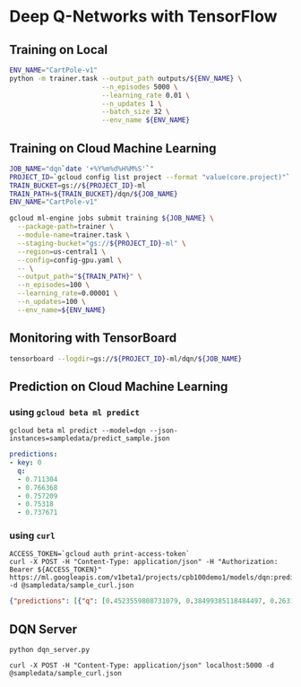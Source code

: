 # Deep Q-Networks with TensorFlow

## Training on Local

```sh
ENV_NAME="CartPole-v1"
python -m trainer.task --output_path outputs/${ENV_NAME} \
                       --n_episodes 5000 \
                       --learning_rate 0.01 \
                       --n_updates 1 \
                       --batch_size 32 \
                       --env_name ${ENV_NAME}
```

## Training on Cloud Machine Learning

```sh
JOB_NAME="dqn`date '+%Y%m%d%H%M%S'`"
PROJECT_ID=`gcloud config list project --format "value(core.project)"`
TRAIN_BUCKET=gs://${PROJECT_ID}-ml
TRAIN_PATH=${TRAIN_BUCKET}/dqn/${JOB_NAME}
ENV_NAME="CartPole-v1"

gcloud ml-engine jobs submit training ${JOB_NAME} \
  --package-path=trainer \
  --module-name=trainer.task \
  --staging-bucket="gs://${PROJECT_ID}-ml" \
  --region=us-central1 \
  --config=config-gpu.yaml \
  -- \
  --output_path="${TRAIN_PATH}" \
  --n_episodes=100 \
  --learning_rate=0.00001 \
  --n_updates=100 \
  --env_name=${ENV_NAME}
```

## Monitoring with TensorBoard

```sh
tensorboard --logdir=gs://${PROJECT_ID}-ml/dqn/${JOB_NAME}
```

## Prediction on Cloud Machine Learning

### using `gcloud beta ml predict`

```
gcloud beta ml predict --model=dqn --json-instances=sampledata/predict_sample.json
```

```yaml
predictions:
- key: 0
  q:
  - 0.711304
  - 0.766368
  - 0.757209
  - 0.75318
  - 0.737671
```

### using `curl`

```
ACCESS_TOKEN=`gcloud auth print-access-token`
curl -X POST -H "Content-Type: application/json" -H "Authorization: Bearer ${ACCESS_TOKEN}" https://ml.googleapis.com/v1beta1/projects/cpb100demo1/models/dqn:predict -d @sampledata/sample_curl.json
```

```json
{"predictions": [{"q": [0.4523559808731079, 0.38499385118484497, 0.26314204931259155, 0.6228029131889343, 0.5784728527069092], "key": 0}]} 
```

## DQN Server

```
python dqn_server.py
```

```
curl -X POST -H "Content-Type: application/json" localhost:5000 -d @sampledata/sample_curl.json
```